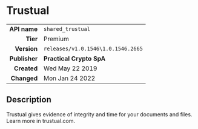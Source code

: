 # Trustual
| | |
|-:|-|
|**API name**|`shared_trustual`|
|**Tier**|Premium|
|**Version**|`releases/v1.0.1546\1.0.1546.2665`|
|**Publisher**|**Practical Crypto SpA**|
|**Created**|Wed May 22 2019|
|**Changed**|Mon Jan 24 2022|

## Description
Trustual gives evidence of integrity and time for your documents and files. Learn more in trustual.com.
